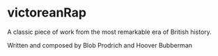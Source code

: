 # victoreanRap
A classic piece of work from the most remarkable era of British history.


Written and composed by Blob Prodrich and Hoover Bubberman